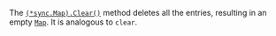 The [`(*sync.Map).Clear()`](/pkg/sync#Map.Clear) method deletes
all the entries, resulting in an empty [`Map`](/pkg/sync#Map).
It is analogous to `clear`.
